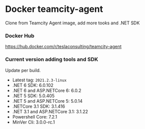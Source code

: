 # Docker teamcity-agent

Clone from Teamcity Agent image, add more tooks and .NET SDK

### Docker Hub

https://hub.docker.com/r/teslaconsulting/teamcity-agent

### Current version adding tools and SDK

Update per build.

- Latest tag: `2021.2.3-linux`
- .NET 6 SDK: 6.0.102
- .NET 6 and ASP.NETCore 6: 6.0.2
- .NET 5 SDK: 5.0.405
- .NET 5 and ASP.NETCore 5: 5.0.14
- .NETCore 3.1 SDK: 3.1.416
- .NET 3.1 and ASP.NETCore 3.1: 3.1.22
- Powershell Core: 7.2.1
- MinVer Cli: 3.0.0-rc.1
